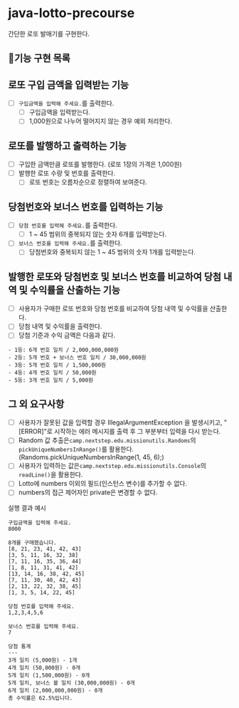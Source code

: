 # java-lotto-precourse

간단한 로또 발매기를 구현한다.

## 📝기능 구현 목록

## 로또 구입 금액을 입력받는 기능

- [ ] `구입금액을 입력해 주세요.`를 출력한다.
    - [ ] 구입금액을 입력받는다.
    - [ ] 1,000원으로 나누어 떨어지지 않는 경우 예외 처리한다.

## 로또를 발행하고 출력하는 기능

- [ ] 구입한 금액만큼 로또를 발행한다. (로또 1장의 가격은 1,000원)
- [ ] 발행한 로또 수량 및 번호를 출력한다.
    - [ ] 로또 번호는 오름차순으로 정렬하여 보여준다.

## 당첨번호와 보너스 번호를 입력하는 기능

- [ ] `당첨 번호를 입력해 주세요.`를 출력한다.
    - [ ] 1 ~ 45 범위의 중복되지 않는 숫자 6개를 입력받는다.
- [ ] `보너스 번호를 입력해 주세요.`를 출력한다.
    - [ ] 당첨번호와 중복되지 않는 1 ~ 45 범위의 숫자 1개를 입력받는다.

## 발행한 로또와 당첨번호 및 보너스 번호를 비교하여 당첨 내역 및 수익률을 산출하는 기능

- [ ] 사용자가 구매한 로또 번호와 당첨 번호를 비교하여 당첨 내역 및 수익률을 산출한다.
- [ ] 당첨 내역 및 수익률을 출력한다.
- [ ] 당첨 기준과 수익 금액은 다음과 같다.

```
- 1등: 6개 번호 일치 / 2,000,000,000원
- 2등: 5개 번호 + 보너스 번호 일치 / 30,000,000원
- 3등: 5개 번호 일치 / 1,500,000원
- 4등: 4개 번호 일치 / 50,000원
- 5등: 3개 번호 일치 / 5,000원
```

## 그 외 요구사항

- [ ] 사용자가 잘못된 값을 입력할 경우 IllegalArgumentException 을 발생시키고, "[ERROR]"로 시작하는 에러 메시지를 출력 후 그 부분부터 입력을 다시 받는다.
- [ ] Random 값 추출은`camp.nextstep.edu.missionutils.Randoms`의`pickUniqueNumbersInRange()`를 활용한다.
  (Randoms.pickUniqueNumbersInRange(1, 45, 6);)
- [ ] 사용자가 입력하는 값은`camp.nextstep.edu.missionutils.Console`의`readLine()`을 활용한다.
- [ ] Lotto에 numbers 이외의 필드(인스턴스 변수)를 추가할 수 없다.
- [ ] numbers의 접근 제어자인 private은 변경할 수 없다.

실행 결과 예시

```
구입금액을 입력해 주세요.
8000

8개를 구매했습니다.
[8, 21, 23, 41, 42, 43]
[3, 5, 11, 16, 32, 38]
[7, 11, 16, 35, 36, 44]
[1, 8, 11, 31, 41, 42]
[13, 14, 16, 38, 42, 45]
[7, 11, 30, 40, 42, 43]
[2, 13, 22, 32, 38, 45]
[1, 3, 5, 14, 22, 45]

당첨 번호를 입력해 주세요.
1,2,3,4,5,6

보너스 번호를 입력해 주세요.
7

당첨 통계
---
3개 일치 (5,000원) - 1개
4개 일치 (50,000원) - 0개
5개 일치 (1,500,000원) - 0개
5개 일치, 보너스 볼 일치 (30,000,000원) - 0개
6개 일치 (2,000,000,000원) - 0개
총 수익률은 62.5%입니다.

```